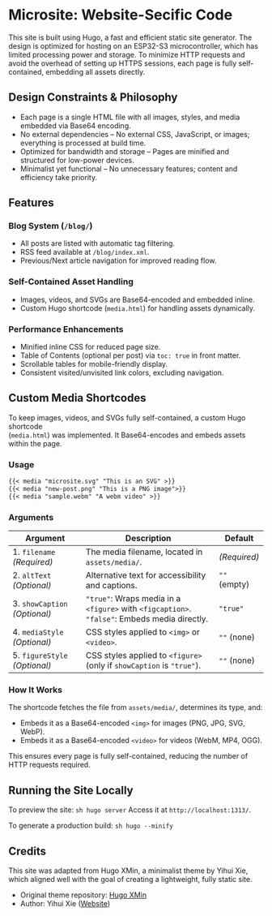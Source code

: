 # Microsite: Website-Secific Code

This site is built using Hugo, a fast and efficient static site generator. The
design is optimized for hosting on an ESP32-S3 microcontroller, which has
limited processing power and storage. To minimize HTTP requests and avoid the
overhead of setting up HTTPS sessions, each page is fully self-contained,
embedding all assets directly.

## Design Constraints & Philosophy

- Each page is a single HTML file with all images, styles, and media embedded
  via Base64 encoding.
- No external dependencies – No external CSS, JavaScript, or images; everything
  is processed at build time.
- Optimized for bandwidth and storage – Pages are minified and structured for
  low-power devices.
- Minimalist yet functional – No unnecessary features; content and efficiency
  take priority.

## Features

### Blog System (`/blog/`)

- All posts are listed with automatic tag filtering.
- RSS feed available at `/blog/index.xml`.
- Previous/Next article navigation for improved reading flow.

### Self-Contained Asset Handling

- Images, videos, and SVGs are Base64-encoded and embedded inline.
- Custom Hugo shortcode (`media.html`) for handling assets dynamically.

### Performance Enhancements

- Minified inline CSS for reduced page size.
- Table of Contents (optional per post) via `toc: true` in front matter.
- Scrollable tables for mobile-friendly display.
- Consistent visited/unvisited link colors, excluding navigation.

## Custom Media Shortcodes

To keep images, videos, and SVGs fully self-contained, a custom Hugo shortcode  
(`media.html`) was implemented. It Base64-encodes and embeds assets within the
page.

### Usage

```md
{{< media "microsite.svg" "This is an SVG" >}}
{{< media "new-post.png" "This is a PNG image">}}
{{< media "sample.webm" "A webm video" >}}
```

### Arguments

| Argument                      | Description                                                                                       | Default      |
| ----------------------------- | ------------------------------------------------------------------------------------------------- | ------------ |
| 1. `filename` _(Required)_    | The media filename, located in `assets/media/`.                                                   | _(Required)_ |
| 2. `altText` _(Optional)_     | Alternative text for accessibility and captions.                                                  | `""` (empty) |
| 3. `showCaption` _(Optional)_ | `"true"`: Wraps media in a `<figure>` with `<figcaption>`. <br> `"false"`: Embeds media directly. | `"true"`     |
| 4. `mediaStyle` _(Optional)_  | CSS styles applied to `<img>` or `<video>`.                                                       | `""` (none)  |
| 5. `figureStyle` _(Optional)_ | CSS styles applied to `<figure>` (only if `showCaption` is `"true"`).                             | `""` (none)  |

### How It Works

The shortcode fetches the file from `assets/media/`, determines its type, and:

- Embeds it as a Base64-encoded `<img>` for images (PNG, JPG, SVG, WebP).
- Embeds it as a Base64-encoded `<video>` for videos (WebM, MP4, OGG).

This ensures every page is fully self-contained, reducing the number of HTTP
requests required.

## Running the Site Locally

To preview the site: `sh hugo server` Access it at `http://localhost:1313/`.

To generate a production build: `sh hugo --minify `

## Credits

This site was adapted from Hugo XMin, a minimalist theme by Yihui Xie, which
aligned well with the goal of creating a lightweight, fully static site.

- Original theme repository: [Hugo XMin](https://github.com/yihui/hugo-xmin)
- Author: Yihui Xie ([Website](https://yihui.org))
